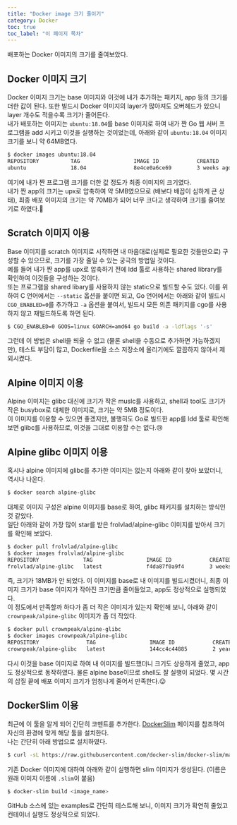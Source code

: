 ```yaml
---
title: "Docker image 크기 줄이기"
category: Docker
toc: true
toc_label: "이 페이지 목차"
---
```


배포하는 Docker 이미지의 크기를 줄여보았다.

## Docker 이미지 크기
Docker 이미지 크기는 base 이미지와 이것에 내가 추가하는 패키지, app 등의 크기를 더한 값이 된다. 또한 빌드시 Docker 이미지의 layer가 많아져도 오버헤드가 있으니 layer 개수도 적을수록 크기가 줄어든다.  
내가 배포하는 이미지는 `ubuntu:18.04`를 base 이미지로 하여 내가 짠 Go 웹 서버 프로그램을 add 시키고 이것을 실행하는 것이었는데, 아래와 같이 `ubuntu:18.04` 이미지 크기를 보니 약 64MB였다.
```bash
$ docker images ubuntu:18.04
REPOSITORY          TAG                 IMAGE ID            CREATED             SIZE
ubuntu              18.04               8e4ce0a6ce69        3 weeks ago         64.2MB
```

여기에 내가 짠 프로그램 크기를 더한 값 정도가 최종 이미지의 크기였다.  
내가 짠 app의 크기는 upx로 압축하여 약 5MB였으므로 (배보다 배꼽이 심하게 큰 상태), 최종 배포 이미지의 크기는 약 70MB가 되어 너무 크다고 생각하여 크기를 줄여보기로 하였다.🤔

## Scratch 이미지 이용
Base 이미지를 scratch 이미지로 시작하면 내 마음대로(실제로 필요한 것들만으로) 구성할 수 있으므로, 크기를 가장 줄일 수 있는 궁극의 방법일 것이다.  
예를 들어 내가 짠 app를 upx로 압축하기 전에 ldd 툴로 사용하는 shared library를 확인하여 이것들을 구성하는 것이다.  
또는 프로그램을 shared libary를 사용하지 않는 static으로 빌드할 수도 있다. 이를 위하여 C 언어에서는 `--static` 옵션을 붙이면 되고, Go 언어에서는 아래와 같이 빌드시 `CGO_ENABLED=0`를 추가하고 `-a` 옵션을 붙여서, 빌드시 모든 의존 패키지를 cgo를 사용하지 않고 재빌드하도록 하면 된다.
```bash
$ CGO_ENABLED=0 GOOS=linux GOARCH=amd64 go build -a -ldflags '-s'
```

그런데 이 방법은 shell을 띄울 수 없고 (물론 shell을 수동으로 추가하면 가능하겠지만), 테스트 부담이 많고, Dockerfile을 소스 저장소에 올리기에도 깔끔하지 않아서 제외시켰다.

## Alpine 이미지 이용
Alpine 이미지는 glibc 대신에 크기가 작은 muslc를 사용하고, shell과 tool도 크기가 작은 busybox로 대체한 이미지로, 크기는 약 5MB 정도이다.  
이 이미지를 이용할 수 있으면 좋겠지만, 불행히도 Go로 빌드한 app를 ldd 툴로 확인해보면 glibc를 사용하므로, 이것을 그대로 이용할 수는 없다.😢  

## Alpine glibc 이미지 이용
혹시나 alpine 이미지에 glibc를 추가한 이미지는 없는지 아래와 같이 찾아 보았더니, 역시나 나온다.
```bash
$ docker search alpine-glibc
```

대체로 이미지 구성은 alpine 이미지를 base로 하여, glibc 패키지를 설치하는 방식인 것 같았다.  
일단 아래와 같이 가장 많이 star를 받은 frolvlad/alpine-glibc 이미지를 받아서 크기를 확인해 보았다.
```bash
$ docker pull frolvlad/alpine-glibc
$ docker images frolvlad/alpine-glibc
REPOSITORY              TAG                 IMAGE ID            CREATED             SIZE
frolvlad/alpine-glibc   latest              f4da87f0a9f4        3 weeks ago         17.6MB
```

즉, 크기가 18MB가 안 되었다. 이 이미지를 base로 내 이미지를 빌드시켰더니, 최종 이미지 크기가 base 이미지가 작아진 크기만큼 줄어들었고, app도 정상적으로 실행되었다.  
이 정도에서 만족할까 하다가 좀 더 작은 이미지가 있는지 확인해 보니, 아래와 같이 `crownpeak/alpine-glibc` 이미지가 좀 더 작았다.
```bash
$ docker pull crownpeak/alpine-glibc
$ docker images crownpeak/alpine-glibc
REPOSITORY               TAG                 IMAGE ID            CREATED             SIZE
crownpeak/alpine-glibc   latest              144cc4c44885        2 years ago         11.5MB
```

다시 이것을 base 이미지로 하여 내 이미지를 빌드했더니 크기도 상응하게 줄었고, app도 정상적으로 동작하였다. 물론 alpine base이므로 shell도 잘 실행이 되었다. 몇 시간의 삽질 끝에 배포 이미지 크기가 엄청나게 줄어서 만족한다.😛

## DockerSlim 이용
최근에 이 툴을 알게 되어 간단히 코멘트를 추가한다. [DockerSlim](https://github.com/docker-slim/docker-slim) 페이지를 참조하여 자신의 환경에 맞게 해당 툴을 설치한다.  
나는 간단히 아래 방법으로 설치하였다.
```bash
$ curl -sL https://raw.githubusercontent.com/docker-slim/docker-slim/master/scripts/install-dockerslim.sh |sudo -E bash -
```

기존 Docker 이미지에 대하여 아래와 같이 실행하면 slim 이미지가 생성된다. (이름은 원래 이미지 이름에 `.slim`이 붙음)
```bash
$ docker-slim build <image_name>
```

GitHub 소스에 있는 examples로 간단히 테스트해 보니, 이미지 크기가 확연히 줄었고 컨테이너 실행도 정상적으로 되었다.
